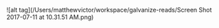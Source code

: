 ![alt tag](/Users/matthewvictor/workspace/galvanize-reads/Screen Shot 2017-07-11 at 10.31.51 AM.png)
